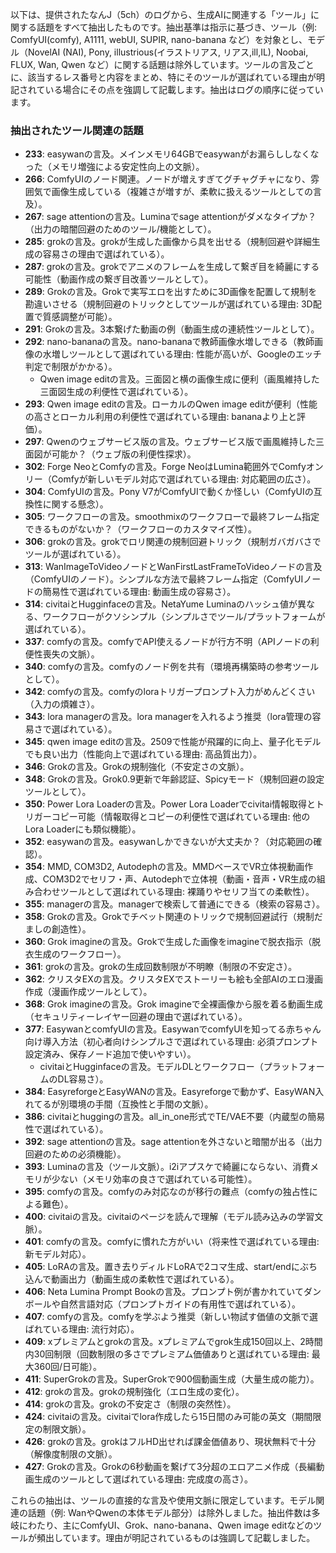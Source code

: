 以下は、提供されたなんJ（5ch）のログから、生成AIに関連する「ツール」に関する話題をすべて抽出したものです。抽出基準は指示に基づき、ツール（例: ComfyUI(comfy), A1111, webUI, SUPIR, nano-banana など）を対象とし、モデル（NovelAI (NAI), Pony, illustrious(イラストリアス, リアス,ill,IL), Noobai, FLUX, Wan, Qwen など）に関する話題は除外しています。ツールの言及ごとに、該当するレス番号と内容をまとめ、特にそのツールが選ばれている理由が明記されている場合にその点を強調して記載します。抽出はログの順序に従っています。

### 抽出されたツール関連の話題
- **233**: easywanの言及。メインメモリ64GBでeasywanがお漏らししなくなった（メモリ増強による安定性向上の文脈）。
- **266**: ComfyUIのノード関連。ノードが増えすぎてグチャグチャになり、雰囲気で画像生成している（複雑さが増すが、柔軟に扱えるツールとしての言及）。
- **267**: sage attentionの言及。Luminaでsage attentionがダメなタイプか？（出力の暗闇回避のためのツール/機能として）。
- **285**: grokの言及。grokが生成した画像から具を出せる（規制回避や詳細生成の容易さの理由で選ばれている）。
- **287**: grokの言及。grokでアニメのフレームを生成して繋ぎ目を綺麗にする可能性（動画作成の繋ぎ目改善ツールとして）。
- **289**: Grokの言及。Grokで実写エロを出すために3D画像を配置して規制を勘違いさせる（規制回避のトリックとしてツールが選ばれている理由: 3D配置で質感調整が可能）。
- **291**: Grokの言及。3本繋げた動画の例（動画生成の連続性ツールとして）。
- **292**: nano-bananaの言及。nano-bananaで教師画像水増しできる（教師画像の水増しツールとして選ばれている理由: 性能が高いが、Googleのエッチ判定で制限がかかる）。
  - Qwen image editの言及。三面図と横の画像生成に便利（画風維持した三面図生成の利便性で選ばれている）。
- **293**: Qwen image editの言及。ローカルのQwen image editが便利（性能の高さとローカル利用の利便性で選ばれている理由: bananaより上と評価）。
- **297**: Qwenのウェブサービス版の言及。ウェブサービス版で画風維持した三面図が可能か？（ウェブ版の利便性探求）。
- **302**: Forge NeoとComfyの言及。Forge NeoはLumina範囲外でComfyオンリー（Comfyが新しいモデル対応で選ばれている理由: 対応範囲の広さ）。
- **304**: ComfyUIの言及。Pony V7がComfyUIで動くか怪しい（ComfyUIの互換性に関する懸念）。
- **305**: ワークフローの言及。smoothmixのワークフローで最終フレーム指定できるものがないか？（ワークフローのカスタマイズ性）。
- **306**: grokの言及。grokでロリ関連の規制回避トリック（規制ガバガバさでツールが選ばれている）。
- **313**: WanImageToVideoノードとWanFirstLastFrameToVideoノードの言及（ComfyUIのノード）。シンプルな方法で最終フレーム指定（ComfyUIノードの簡易性で選ばれている理由: 動画生成の容易さ）。
- **314**: civitaiとHugginfaceの言及。NetaYume Luminaのハッシュ値が異なる、ワークフローがクソシンプル（シンプルさでツール/プラットフォームが選ばれている）。
- **337**: comfyの言及。comfyでAPI使えるノードが行方不明（APIノードの利便性喪失の文脈）。
- **340**: comfyの言及。comfyのノード例を共有（環境再構築時の参考ツールとして）。
- **342**: comfyの言及。comfyのloraトリガープロンプト入力がめんどくさい（入力の煩雑さ）。
- **343**: lora managerの言及。lora managerを入れるよう推奨（lora管理の容易さで選ばれている）。
- **345**: qwen image editの言及。2509で性能が飛躍的に向上、量子化モデルでも良い出力（性能向上で選ばれている理由: 高品質出力）。
- **346**: Grokの言及。Grokの規制強化（不安定さの文脈）。
- **348**: Grokの言及。Grok0.9更新で年齢認証、Spicyモード（規制回避の設定ツールとして）。
- **350**: Power Lora Loaderの言及。Power Lora Loaderでcivitai情報取得とトリガーコピー可能（情報取得とコピーの利便性で選ばれている理由: 他のLora Loaderにも類似機能）。
- **352**: easywanの言及。easywanしかできないが大丈夫か？（対応範囲の確認）。
- **354**: MMD, COM3D2, Autodephの言及。MMDベースでVR立体視動画作成、COM3D2でセリフ・声、Autodephで立体視（動画・音声・VR生成の組み合わせツールとして選ばれている理由: 裸踊りやセリフ当ての柔軟性）。
- **355**: managerの言及。managerで検索して普通にできる（検索の容易さ）。
- **358**: Grokの言及。Grokでチベット関連のトリックで規制回避試行（規制だましの創造性）。
- **360**: Grok imagineの言及。Grokで生成した画像をimagineで脱衣指示（脱衣生成のワークフロー）。
- **361**: grokの言及。grokの生成回数制限が不明瞭（制限の不安定さ）。
- **362**: クリスタEXの言及。クリスタEXでストーリーも絵も全部AIのエロ漫画作成（漫画作成ツールとして）。
- **368**: Grok imagineの言及。Grok imagineで全裸画像から服を着る動画生成（セキュリティーレイヤー回避の理由で選ばれている）。
- **377**: EasywanとcomfyUIの言及。EasywanでcomfyUIを知ってる赤ちゃん向け導入方法（初心者向けシンプルさで選ばれている理由: 必須プロンプト設定済み、保存ノード追加で使いやすい）。
  - civitaiとHugginfaceの言及。モデルDLとワークフロー（プラットフォームのDL容易さ）。
- **384**: EasyreforgeとEasyWANの言及。Easyreforgeで動かず、EasyWAN入れてるが別環境の手間（互換性と手間の文脈）。
- **386**: civitaiとhuggingの言及。all_in_one形式でTE/VAE不要（内蔵型の簡易性で選ばれている）。
- **392**: sage attentionの言及。sage attentionを外さないと暗闇が出る（出力回避のための必須機能）。
- **393**: Luminaの言及（ツール文脈）。i2iアプスケで綺麗にならない、消費メモリが少ない（メモリ効率の良さで選ばれている可能性）。
- **395**: comfyの言及。comfyのみ対応なのが移行の難点（comfyの独占性による難色）。
- **400**: civitaiの言及。civitaiのページを読んで理解（モデル読み込みの学習文脈）。
- **401**: comfyの言及。comfyに慣れた方がいい（将来性で選ばれている理由: 新モデル対応）。
- **405**: LoRAの言及。置き去りディルドLoRAで2コマ生成、start/endにぶち込んで動画出力（動画生成の柔軟性で選ばれている）。
- **406**: Neta Lumina Prompt Bookの言及。プロンプト例が書かれていてダンボールや自然言語対応（プロンプトガイドの有用性で選ばれている）。
- **407**: comfyの言及。comfyを学ぶよう推奨（新しい物試す価値の文脈で選ばれている理由: 流行対応）。
- **409**: xプレミアムとgrokの言及。xプレミアムでgrok生成150回以上、2時間内30回制限（回数制限の多さでプレミアム価値ありと選ばれている理由: 最大360回/日可能）。
- **411**: SuperGrokの言及。SuperGrokで900個動画生成（大量生成の能力）。
- **412**: grokの言及。grokの規制強化（エロ生成の変化）。
- **414**: grokの言及。grokの不安定さ（制限の突然性）。
- **424**: civitaiの言及。civitaiでlora作成したら15日間のみ可能の英文（期間限定の制限文脈）。
- **426**: grokの言及。grokはフルHD出せれば課金価値あり、現状無料で十分（解像度制限の文脈）。
- **427**: Grokの言及。Grokの6秒動画を繋げて3分超のエロアニメ作成（長編動画生成のツールとして選ばれている理由: 完成度の高さ）。

これらの抽出は、ツールの直接的な言及や使用文脈に限定しています。モデル関連の話題（例: WanやQwenの本体モデル部分）は除外しました。抽出件数は多岐にわたり、主にComfyUI、Grok、nano-banana、Qwen image editなどのツールが頻出しています。理由が明記されているものは強調して記載しました。